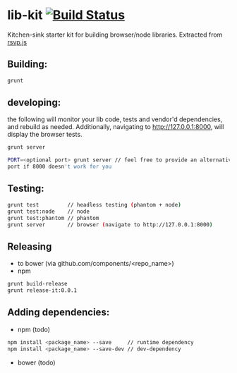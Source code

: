 # lib-kit [![Build Status](https://secure.travis-ci.org/stefanpenner/lib-kit.png?branch=master)](http://travis-ci.org/stefanpenner/lib-kit)

Kitchen-sink starter kit for building browser/node libraries. Extracted
from [rsvp.js](https://github.com/tildeio/rsvp.js)

Building:
---------

```sh
grunt
```

developing:
-----------

the following will monitor your lib code, tests and vendor'd
dependencies, and rebuild as needed. Additionally, navigating to
http://127.0.0.1:8000, will display the browser tests.

```sh
grunt server

PORT=<optional port> grunt server // feel free to provide an alternative
port if 8000 doesn't work for you
```

Testing:
--------

```sh
grunt test         // headless testing (phantom + node)
grunt test:node    // node
grunt test:phantom // phantom
grunt server       // browser (navigate to http://127.0.0.1:8000)
```

Releasing
---------

- to bower (via github.com/components/<repo_name>)
- npm

```sh
grunt build-release
grunt release-it:0.0.1
```

Adding dependencies:
--------------------

- npm (todo)

```sh
npm install <package_name> --save     // runtime dependency
npm install <package_name> --save-dev // dev-dependency
```

- bower (todo)

